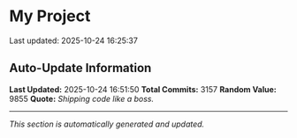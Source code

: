 # My Project


Last updated: 2025-10-24 16:25:37




























































































































































































































































































































































































































































































































































































































































































































































































































































































































































































































































































































































































































































































































































































































































































































































































































































































































































































































































































































































































































































































































































































































































































































































































































































































































































































































































































































































































































































































































































































































































































































































































































































































































































































































































































































































































































































































## Auto-Update Information

**Last Updated:** 2025-10-24 16:51:50
**Total Commits:** 3157
**Random Value:** 9855
**Quote:** _Shipping code like a boss._

---
_This section is automatically generated and updated._